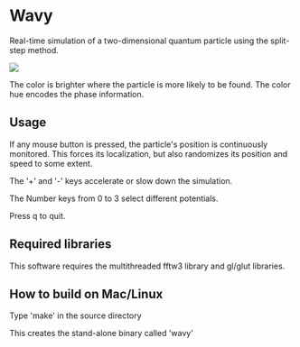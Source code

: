 Wavy
====

Real-time simulation of a two-dimensional quantum particle using the split-step method. 

<img src="http://www.qimlr.org/assets/waves.jpg">

The color is brighter where the particle is more likely to be found. The color hue encodes the phase information. 


Usage
-----

If any mouse button is pressed, the particle's position is continuously monitored. This forces its localization, but also randomizes its position and speed to some extent. 

The '+' and '-' keys accelerate or slow down the simulation.

The Number keys from 0 to 3 select different potentials.

Press q to quit.


Required libraries
------------------

This software requires the multithreaded fftw3 library and gl/glut libraries.


How to build on Mac/Linux
-------------------------

Type 'make' in the source directory

This creates the stand-alone binary called 'wavy'


